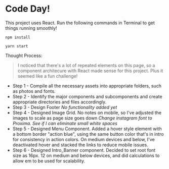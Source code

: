 # Code Day!


This project uses React. Run the following commands in Terminal to get things running smoothly!

```
npm install

yarn start
```

Thought Process:
  > I noticed that there's a lot of repeated elements on this page, so a component architecure with React made sense for this project. Plus it seemed like a fun challenge!
  - Step 1 - Compile all the necessary assets into appropriate folders, such as photos and fonts.
  - Step 2 - Identify the major components and subcomponents and create appropriate directories and files accordingly.
  - Step 3 - Design Footer *No functionality added yet*
  - Step 4 - Designed Image Grid. No notes on mobile, so I've adjusted the images to scale as page size goes down *Change instagram font to Proxima. See if I can eliminate small white spaces*
  - Step 5 - Designed Menu Component. Added a hover style element with a bottom border "action blue", using the same button color that's in intro for consistency in action colors. On medium devices and below, I've deactivated hover and stacked the links to reduce mobile issues.
  - Step 6 - Designed Intro_Banner component. Decided to set root font size as 16px. 12 on medium and below devices, and did calculations to allow em to be used for scalability.